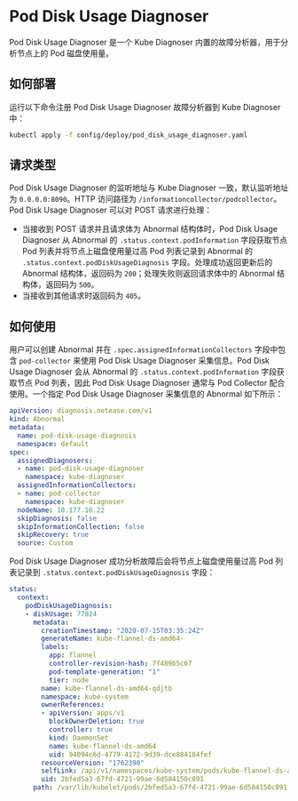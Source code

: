 # Pod Disk Usage Diagnoser

Pod Disk Usage Diagnoser 是一个 Kube Diagnoser 内置的故障分析器，用于分析节点上的 Pod 磁盘使用量。

## 如何部署

运行以下命令注册 Pod Disk Usage Diagnoser 故障分析器到 Kube Diagnoser 中：

```bash
kubectl apply -f config/deploy/pod_disk_usage_diagnoser.yaml
```

## 请求类型

Pod Disk Usage Diagnoser 的监听地址与 Kube Diagnoser 一致，默认监听地址为 `0.0.0.0:8090`。HTTP 访问路径为 `/informationcollector/podcollector`。Pod Disk Usage Diagnoser 可以对 POST 请求进行处理：

* 当接收到 POST 请求并且请求体为 Abnormal 结构体时，Pod Disk Usage Diagnoser 从 Abnormal 的 `.status.context.podInformation` 字段获取节点 Pod 列表并将节点上磁盘使用量过高 Pod 列表记录到 Abnormal 的 `.status.context.podDiskUsageDiagnosis` 字段。处理成功返回更新后的 Abnormal 结构体，返回码为 `200`；处理失败则返回请求体中的 Abnormal 结构体，返回码为 `500`。
* 当接收到其他请求时返回码为 `405`。

## 如何使用

用户可以创建 Abnormal 并在 `.spec.assignedInformationCollectors` 字段中包含 `pod-collector` 来使用 Pod Disk Usage Diagnoser 采集信息。Pod Disk Usage Diagnoser 会从 Abnormal 的 `.status.context.podInformation` 字段获取节点 Pod 列表，因此 Pod Disk Usage Diagnoser 通常与 Pod Collector 配合使用。一个指定 Pod Disk Usage Diagnoser 采集信息的 Abnormal 如下所示：

```yaml
apiVersion: diagnosis.netease.com/v1
kind: Abnormal
metadata:
  name: pod-disk-usage-diagnosis
  namespace: default
spec:
  assignedDiagnosers:
  - name: pod-disk-usage-diagnoser
    namespace: kube-diagnoser
  assignedInformationCollectors:
  - name: pod-collector
    namespace: kube-diagnoser
  nodeName: 10.177.16.22
  skipDiagnosis: false
  skipInformationCollection: false
  skipRecovery: true
  source: Custom
```

Pod Disk Usage Diagnoser 成功分析故障后会将节点上磁盘使用量过高 Pod 列表记录到 `.status.context.podDiskUsageDiagnosis` 字段：

```yaml
status:
  context:
    podDiskUsageDiagnosis:
    - diskUsage: 77824
      metadata:
        creationTimestamp: "2020-07-15T03:35:24Z"
        generateName: kube-flannel-ds-amd64-
        labels:
          app: flannel
          controller-revision-hash: 7f489b5c67
          pod-template-generation: "1"
          tier: node
        name: kube-flannel-ds-amd64-qdjtb
        namespace: kube-system
        ownerReferences:
        - apiVersion: apps/v1
          blockOwnerDeletion: true
          controller: true
          kind: DaemonSet
          name: kube-flannel-ds-amd64
          uid: 94094c6d-4779-4172-9d39-dce884184fef
        resourceVersion: "1762390"
        selfLink: /api/v1/namespaces/kube-system/pods/kube-flannel-ds-amd64-qdjtb
        uid: 2bfed5a3-67fd-4721-99ae-6d584150c891
      path: /var/lib/kubelet/pods/2bfed5a3-67fd-4721-99ae-6d584150c891
```
